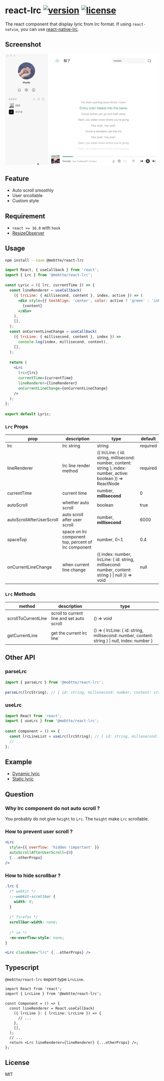 # react-lrc [![version](https://img.shields.io/npm/v/@mebtte/react-lrc)](https://www.npmjs.com/package/@mebtte/react-lrc) [![license](https://img.shields.io/npm/l/@mebtte/react-lrc)](https://github.com/mebtte/react-lrc/blob/master/LICENSE)

The react component that display lyric from lrc format. If using `react-natvie`, you can use [react-native-lrc](https://github.com/wubocong/react-native-lrc).

## Screenshot

![](./screenshot/cicada.gif)

## Feature

- Auto scroll smoothly
- User srcollable
- Custom style

## Requirement

- `react >= 16.8` with `hook`
- [ResizeObserver](https://caniuse.com/?search=ResizeObserver)

## Usage

```sh
npm install --save @mebtte/react-lrc
```

```jsx
import React, { useCallback } from 'react';
import { Lrc } from '@mebtte/react-lrc';

const Lyric = ({ lrc, currentTime }) => {
  const lineRenderer = useCallback(
    ({ lrcLine: { millisecond, content }, index, active }) => (
      <div style={{ textAlign: 'center', color: active ? 'green' : 'inherit' }}>
        {content}
      </div>
    ),
    [],
  );
  const onCurrentLineChange = useCallback(
    ({ lrcLine: { millisecond, content }, index }) =>
      console.log(index, millisecond, content),
    [],
  );

  return (
    <Lrc
      lrc={lrc}
      currentTime={currentTime}
      lineRenderer={lineRenderer}
      onCurrentLineChange={onCurrentLineChange}
    />
  );
};

export default Lyric;
```

### `Lrc` Props

| prop                      | description                                          | type                                                                                                             | default  |
| ------------------------- | ---------------------------------------------------- | ---------------------------------------------------------------------------------------------------------------- | -------- |
| lrc                       | lrc string                                           | string                                                                                                           | required |
| lineRenderer              | lrc line render method                               | ({ lrcLine: { id: string, millisecond: number, content: string }, index: number, active: boolean }) => ReactNode | required |
| currentTime               | current time                                         | number, **millisecond**                                                                                          | 0        |
| autoScroll                | whether auto scroll                                  | boolean                                                                                                          | true     |
| autoScrollAfterUserScroll | auto scroll after user scroll                        | number, **millisecond**                                                                                          | 6000     |
| spaceTop                  | space on lrc component top, percent of lrc component | number, 0~1                                                                                                      | 0.4      |
| onCurrentLineChange       | when current line change                             | ({ index: number, lrcLine: { id: string, millisecond: number, content: string } \| null }) => void               | null     |

### `Lrc` Methods

| method              | description                                | type                                                                                           |
| ------------------- | ------------------------------------------ | ---------------------------------------------------------------------------------------------- |
| scrollToCurrentLine | scroll to current line and set auto scroll | () => void                                                                                     |
| getCurrentLine      | get the current lrc line                   | () => { lrcLine: { id: string, millisecond: number, content: string } \| null, index: number } |

## Other API

### parseLrc

```jsx
import { parseLrc } from '@mebtte/react-lrc';

parseLrc(lrcString); // { id: string, millesecond: number, content: string }[]
```

### useLrc

```jsx
import React from 'react';
import { useLrc } from '@mebtte/react-lrc';

const Component = () => {
  const lrcLineList = useLrc(lrcString); // { id: string, millesecond: number, content: string }[]
  // ...
};
```

## Example

- [Dynamic lyric](https://mebtte.github.io/react-lrc)
- [Static lyric](https://codesandbox.io/s/static-lyric-u32p1)

## Question

### Why lrc component do not auto scroll ?

You probably do not give `height` to `Lrc`. The `height` make `Lrc` scrollable.

### How to prevent user scroll ?

```jsx
<Lrc
  style={{ overflow: 'hidden !important' }}
  autoScrollAfterUserScroll={0}
  {...otherProps}
/>
```

### How to hide scrollbar ?

```scss
.lrc {
  /* webkit */
  ::-webkit-scrollbar {
    width: 0;
  }

  /* firefox */
  scrollbar-width: none;

  /* ie */
  -ms-overflow-style: none;
}
```

```jsx
<Lrc className="lrc" {...otherProps} />
```

## Typescript

`@mebtte/react-lrc` export type `LrcLine`.

```tsx
import React from 'react';
import { LrcLine } from '@mebtte/react-lrc';

const Component = () => {
  const lineRenderer = React.useCallback(
    ({ lrcLine }: { lrcLine: LrcLine }) => {
      // ...
    },
    [],
  );
  // ...
  return <Lrc lineRenderer={lineRenderer} {...otherProps} />;
};
```

## License

MIT
